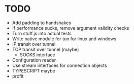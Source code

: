 # TODO

* Add padding to handshakes
* If performance sucks, remove argument validity checks
* Turn stuff.js into actual tests
* Write native module for tun for linux and windows
* IP transit over tunnel
* TCP transit over tunnel (maybe)
  * SOCKS interface
* Configuration reader
* Use stream interfaces for connection objects
* TYPESCRIPT maybe
* profit
